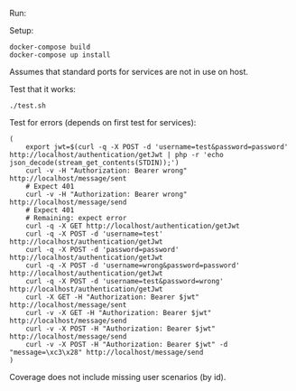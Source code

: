 Run:

Setup:

```
docker-compose build
docker-compose up install
```

Assumes that standard ports for services are not in use on host.

Test that it works:

```
./test.sh
```

Test for errors (depends on first test for services):

```
(
    export jwt=$(curl -q -X POST -d 'username=test&password=password' http://localhost/authentication/getJwt | php -r 'echo json_decode(stream_get_contents(STDIN));')
    curl -v -H "Authorization: Bearer wrong" http://localhost/message/sent
    # Expect 401
    curl -v -H "Authorization: Bearer wrong" http://localhost/message/send
    # Expect 401
    # Remaining: expect error
    curl -q -X GET http://localhost/authentication/getJwt
    curl -q -X POST -d 'username=test' http://localhost/authentication/getJwt
    curl -q -X POST -d 'password=password' http://localhost/authentication/getJwt
    curl -q -X POST -d 'username=wrong&password=password' http://localhost/authentication/getJwt
    curl -q -X POST -d 'username=test&password=wrong' http://localhost/authentication/getJwt
    curl -X GET -H "Authorization: Bearer $jwt" http://localhost/message/sent
    curl -v -X GET -H "Authorization: Bearer $jwt" http://localhost/message/send
    curl -v -X POST -H "Authorization: Bearer $jwt" http://localhost/message/send
    curl -v -X POST -H "Authorization: Bearer $jwt" -d "message=\xc3\x28" http://localhost/message/send
)
```

Coverage does not include missing user scenarios (by id).
